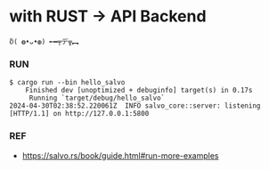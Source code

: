 # with RUST -> API Backend

```
ᦚ( ◍•ᴗ•◍) ╾━╤デ╦︻
```

### RUN
```
$ cargo run --bin hello_salvo
    Finished dev [unoptimized + debuginfo] target(s) in 0.17s
     Running `target/debug/hello_salvo`
2024-04-30T02:38:52.220061Z  INFO salvo_core::server: listening [HTTP/1.1] on http://127.0.0.1:5800
```

### REF
- https://salvo.rs/book/guide.html#run-more-examples
